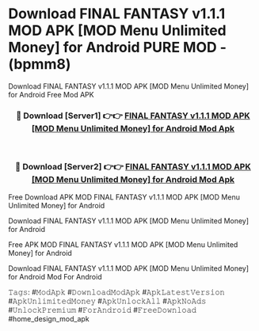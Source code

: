 # Download FINAL FANTASY v1.1.1 MOD APK [MOD Menu Unlimited Money] for Android PURE MOD - (bpmm8)
Download FINAL FANTASY v1.1.1 MOD APK [MOD Menu Unlimited Money] for Android Free Mod APK

<div align="center">
<h3>🔴 Download [Server1] 👉👉 <a href="https://apk-comot.site?title=FINAL_FANTASY_v1.1.1_MOD_APK_[MOD_Menu_Unlimited_Money]_for_Android">FINAL FANTASY v1.1.1 MOD APK [MOD Menu Unlimited Money] for Android Mod Apk</a></h3><br>

<h3>🔴 Download [Server2] 👉👉 <a href="https://apk-comot.site?title=FINAL_FANTASY_v1.1.1_MOD_APK_[MOD_Menu_Unlimited_Money]_for_Android">FINAL FANTASY v1.1.1 MOD APK [MOD Menu Unlimited Money] for Android Mod Apk</a></h3>
</div>


Free Download APK MOD FINAL FANTASY v1.1.1 MOD APK [MOD Menu Unlimited Money] for Android

Download FINAL FANTASY v1.1.1 MOD APK [MOD Menu Unlimited Money] for Android 

Free APK MOD FINAL FANTASY v1.1.1 MOD APK [MOD Menu Unlimited Money] for Android 

Download FINAL FANTASY v1.1.1 MOD APK [MOD Menu Unlimited Money] for Android Mod For Android

𝚃𝚊𝚐𝚜: #𝙼𝚘𝚍𝙰𝚙𝚔 #𝙳𝚘𝚠𝚗𝚕𝚘𝚊𝚍𝙼𝚘𝚍𝙰𝚙𝚔 #𝙰𝚙𝚔𝙻𝚊𝚝𝚎𝚜𝚝𝚅𝚎𝚛𝚜𝚒𝚘𝚗 #𝙰𝚙𝚔𝚄𝚗𝚕𝚒𝚖𝚒𝚝𝚎𝚍𝙼𝚘𝚗𝚎𝚢 #𝙰𝚙𝚔𝚄𝚗𝚕𝚘𝚌𝚔𝙰𝚕𝚕 #𝙰𝚙𝚔𝙽𝚘𝙰𝚍𝚜 #𝚄𝚗𝚕𝚘𝚌𝚔𝙿𝚛𝚎𝚖𝚒𝚞𝚖 #𝙵𝚘𝚛𝙰𝚗𝚍𝚛𝚘𝚒𝚍 #𝙵𝚛𝚎𝚎𝙳𝚘𝚠𝚗𝚕𝚘𝚊𝚍 #home_design_mod_apk